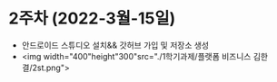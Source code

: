  # 2주차 (2022-3월-15일)
  - 안드로이드 스튜디오 설치&& 갓허브 가입 및 저장소 생성
   - <img width="400"height"300"src="./1학기과제/플랫폼 비즈니스 김한결/2st.png"></img>
